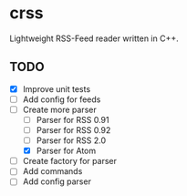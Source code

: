 # crss
Lightweight RSS-Feed reader written in C++.

## TODO
* [x] Improve unit tests
* [ ] Add config for feeds
* [ ] Create more parser
	* [ ] Parser for RSS 0.91
	* [ ] Parser for RSS 0.92
	* [ ] Parser for RSS 2.0
	* [x] Parser for Atom 
* [ ] Create factory for parser
* [ ] Add commands
* [ ] Add config parser

